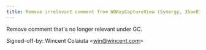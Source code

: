 ```yaml
---
title: Remove irrelevant comment from WOKeyCaptureView (Synergy, 35ae835)
---
```


Remove comment that's no longer relevant under GC.

Signed-off-by: Wincent Colaiuta &lt;win@wincent.com&gt;
